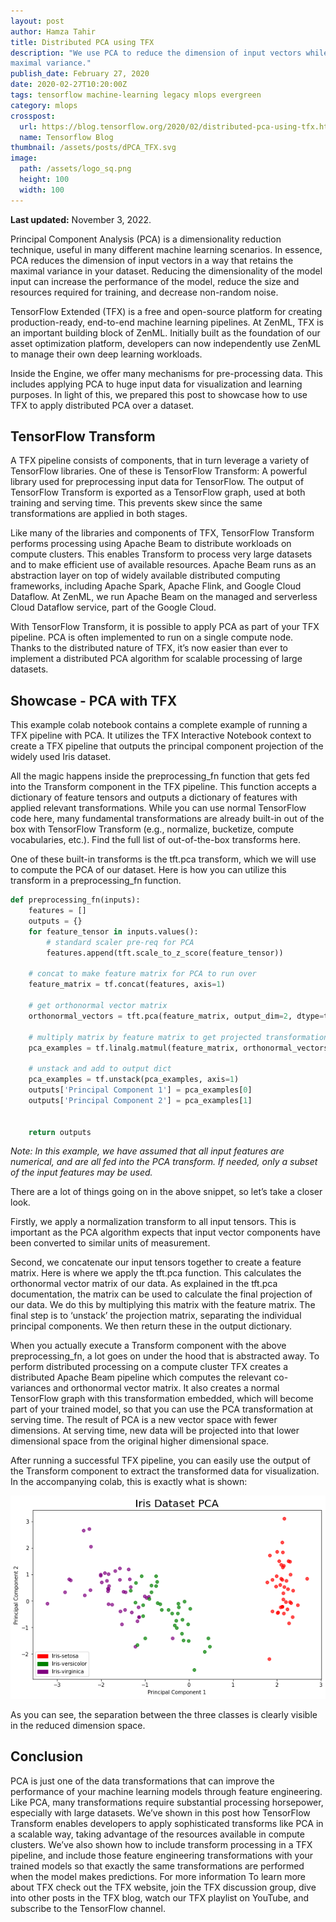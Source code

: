 ```yaml
---
layout: post
author: Hamza Tahir
title: Distributed PCA using TFX
description: "We use PCA to reduce the dimension of input vectors while retaining
maximal variance."
publish_date: February 27, 2020
date: 2020-02-27T10:20:00Z
tags: tensorflow machine-learning legacy mlops evergreen
category: mlops
crosspost:
  url: https://blog.tensorflow.org/2020/02/distributed-pca-using-tfx.html
  name: Tensorflow Blog
thumbnail: /assets/posts/dPCA_TFX.svg
image:
  path: /assets/logo_sq.png
  height: 100
  width: 100
---
```


**Last updated:** November 3, 2022.

Principal Component Analysis (PCA) is a dimensionality reduction technique,
useful in many different machine learning scenarios. In essence, PCA reduces the
dimension of input vectors in a way that retains the maximal variance in your
dataset. Reducing the dimensionality of the model input can increase the
performance of the model, reduce the size and resources required for training,
and decrease non-random noise.

TensorFlow Extended (TFX) is a free and open-source platform for creating
production-ready, end-to-end machine learning pipelines. At ZenML, TFX is an
important building block of ZenML. Initially built as the foundation of our
asset optimization platform, developers can now independently use ZenML to
manage their own deep learning workloads.

Inside the Engine, we offer many mechanisms for pre-processing data. This
includes applying PCA to huge input data for visualization and learning
purposes. In light of this, we prepared this post to showcase how to use TFX to
apply distributed PCA over a dataset.

## TensorFlow Transform

A TFX pipeline consists of components, that in turn leverage a variety of
TensorFlow libraries. One of these is TensorFlow Transform: A powerful library
used for preprocessing input data for TensorFlow. The output of TensorFlow
Transform is exported as a TensorFlow graph, used at both training and serving
time. This prevents skew since the same transformations are applied in both
stages.

Like many of the libraries and components of TFX, TensorFlow Transform performs
processing using Apache Beam to distribute workloads on compute clusters. This
enables Transform to process very large datasets and to make efficient use of
available resources. Apache Beam runs as an abstraction layer on top of widely
available distributed computing frameworks, including Apache Spark, Apache
Flink, and Google Cloud Dataflow. At ZenML, we run Apache Beam on the managed
and serverless Cloud Dataflow service, part of the Google Cloud.

With TensorFlow Transform, it is possible to apply PCA as part of your TFX
pipeline. PCA is often implemented to run on a single compute node. Thanks to
the distributed nature of TFX, it’s now easier than ever to implement a
distributed PCA algorithm for scalable processing of large datasets.

## Showcase - PCA with TFX

This example colab notebook contains a complete example of running a TFX
pipeline with PCA. It utilizes the TFX Interactive Notebook context to create a
TFX pipeline that outputs the principal component projection of the widely used
Iris dataset.

All the magic happens inside the preprocessing_fn function that gets fed into
the Transform component in the TFX pipeline. This function accepts a dictionary
of feature tensors and outputs a dictionary of features with applied relevant
transformations. While you can use normal TensorFlow code here, many fundamental
transformations are already built-in out of the box with TensorFlow Transform
(e.g., normalize, bucketize, compute vocabularies, etc.). Find the full list of
out-of-the-box transforms here.

One of these built-in transforms is the tft.pca transform, which we will use to
compute the PCA of our dataset. Here is how you can utilize this transform in a
preprocessing_fn function.

```python
def preprocessing_fn(inputs):
    features = []
    outputs = {}
    for feature_tensor in inputs.values():
        # standard scaler pre-req for PCA
        features.append(tft.scale_to_z_score(feature_tensor))

    # concat to make feature matrix for PCA to run over
    feature_matrix = tf.concat(features, axis=1)

    # get orthonormal vector matrix
    orthonormal_vectors = tft.pca(feature_matrix, output_dim=2, dtype=tf.float32)

    # multiply matrix by feature matrix to get projected transformation
    pca_examples = tf.linalg.matmul(feature_matrix, orthonormal_vectors)

    # unstack and add to output dict
    pca_examples = tf.unstack(pca_examples, axis=1)
    outputs['Principal Component 1'] = pca_examples[0]
    outputs['Principal Component 2'] = pca_examples[1]


    return outputs
```

_Note: In this example, we have assumed that all input features are numerical,
and are all fed into the PCA transform. If needed, only a subset of the input
features may be used._

There are a lot of things going on in the above snippet, so let’s take a closer
look.

Firstly, we apply a normalization transform to all input tensors. This is
important as the PCA algorithm expects that input vector components have been
converted to similar units of measurement.

Second, we concatenate our input tensors together to create a feature matrix.
Here is where we apply the tft.pca function. This calculates the orthonormal
vector matrix of our data. As explained in the tft.pca documentation, the matrix
can be used to calculate the final projection of our data. We do this by
multiplying this matrix with the feature matrix. The final step is to ‘unstack’
the projection matrix, separating the individual principal components. We then
return these in the output dictionary.

When you actually execute a Transform component with the above preprocessing_fn,
a lot goes on under the hood that is abstracted away. To perform distributed
processing on a compute cluster TFX creates a distributed Apache Beam pipeline
which computes the relevant co-variances and orthonormal vector matrix. It also
creates a normal TensorFlow graph with this transformation embedded, which will
become part of your trained model, so that you can use the PCA transformation at
serving time. The result of PCA is a new vector space with fewer dimensions. At
serving time, new data will be projected into that lower dimensional space from
the original higher dimensional space.

After running a successful TFX pipeline, you can easily use the output of the
Transform component to extract the transformed data for visualization. In the
accompanying colab, this is exactly what is shown:

![Iris Dataset PCA](../assets/posts/distributed_pca_01.png)

As you can see, the separation between the three classes is clearly visible in
the reduced dimension space.

## Conclusion

PCA is just one of the data transformations that can improve the performance of
your machine learning models through feature engineering. Like PCA, many
transformations require substantial processing horsepower, especially with large
datasets. We’ve shown in this post how TensorFlow Transform enables developers
to apply sophisticated transforms like PCA in a scalable way, taking advantage
of the resources available in compute clusters. We’ve also shown how to include
transform processing in a TFX pipeline, and include those feature engineering
transformations with your trained models so that exactly the same
transformations are performed when the model makes predictions. For more
information To learn more about TFX check out the TFX website, join the TFX
discussion group, dive into other posts in the TFX blog, watch our TFX playlist
on YouTube, and subscribe to the TensorFlow channel.
